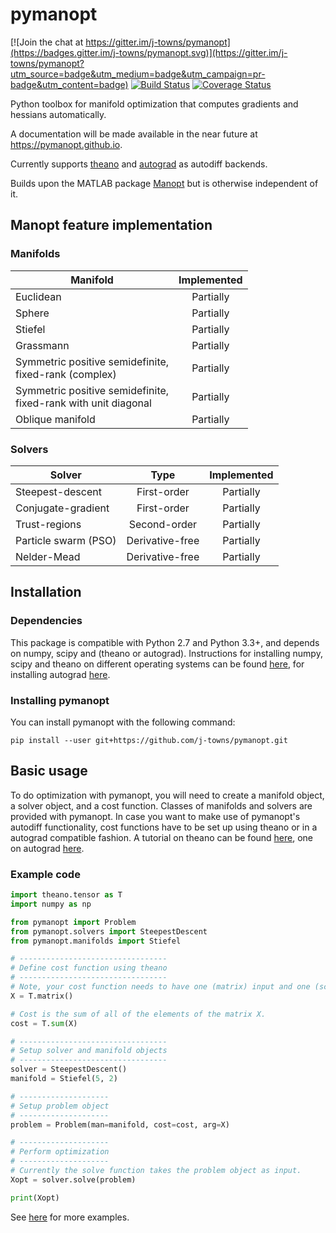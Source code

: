 # pymanopt

[![Join the chat at https://gitter.im/j-towns/pymanopt](https://badges.gitter.im/j-towns/pymanopt.svg)](https://gitter.im/j-towns/pymanopt?utm_source=badge&utm_medium=badge&utm_campaign=pr-badge&utm_content=badge)
[![Build Status](https://travis-ci.org/pymanopt/pymanopt.svg?branch=master)](https://travis-ci.org/pymanopt/pymanopt)
[![Coverage Status](https://coveralls.io/repos/github/pymanopt/pymanopt/badge.svg?branch=master)](https://coveralls.io/github/pymanopt/pymanopt?branch=master)

Python toolbox for manifold optimization that computes gradients and hessians automatically.

A documentation will be made available in the near future at https://pymanopt.github.io.

Currently supports [theano](http://deeplearning.net/software/theano/) and [autograd](https://github.com/HIPS/autograd) as autodiff backends.

Builds upon the MATLAB package [Manopt](http://manopt.org/) but is otherwise independent of it.


## Manopt feature implementation
### Manifolds

| Manifold | Implemented |
| ------------- |:-----------:|
| Euclidean | Partially |
| Sphere | Partially |
| Stiefel | Partially |
| Grassmann | Partially |
| Symmetric positive semidefinite,<br>fixed-rank (complex) | Partially |
| Symmetric positive semidefinite,<br>fixed-rank with unit diagonal | Partially |
| Oblique manifold | Partially |

### Solvers

| Solver | Type | Implemented |
| ------ | :--: | :---------: |
| Steepest-descent | First-order | Partially |
| Conjugate-gradient | First-order | Partially |
| Trust-regions | Second-order | Partially |
| Particle swarm (PSO) | Derivative-free | Partially |
| Nelder-Mead | Derivative-free | Partially |

## Installation
### Dependencies
This package is compatible with Python 2.7 and Python 3.3+, and depends on numpy, scipy and (theano or autograd).
Instructions for installing numpy, scipy and theano on different operating systems can be found
[here](http://deeplearning.net/software/theano/install.html), for installing autograd [here](https://github.com/HIPS/autograd#how-to-install).

### Installing pymanopt
You can install pymanopt with the following command:
```
pip install --user git+https://github.com/j-towns/pymanopt.git
```

## Basic usage
To do optimization with pymanopt, you will need to create a manifold object, a
solver object, and a cost function. Classes of manifolds and solvers are
provided with pymanopt.
In case you want to make use of pymanopt's autodiff functionality, cost functions have to be set up using theano or in a autograd compatible fashion.
A tutorial on theano can be found
[here](http://deeplearning.net/software/theano/tutorial/index.html),
one on autograd [here](https://github.com/HIPS/autograd/blob/master/docs/tutorial.md).

### Example code
```python
import theano.tensor as T
import numpy as np

from pymanopt import Problem
from pymanopt.solvers import SteepestDescent
from pymanopt.manifolds import Stiefel

# ---------------------------------
# Define cost function using theano
# ---------------------------------
# Note, your cost function needs to have one (matrix) input and one (scalar) output.
X = T.matrix()

# Cost is the sum of all of the elements of the matrix X.
cost = T.sum(X)

# ---------------------------------
# Setup solver and manifold objects
# ---------------------------------
solver = SteepestDescent()
manifold = Stiefel(5, 2)

# --------------------
# Setup problem object
# --------------------
problem = Problem(man=manifold, cost=cost, arg=X)

# --------------------
# Perform optimization
# --------------------
# Currently the solve function takes the problem object as input.
Xopt = solver.solve(problem)

print(Xopt)
```
See [here](https://github.com/j-towns/pymanopt/tree/master/examples) for more
examples.
